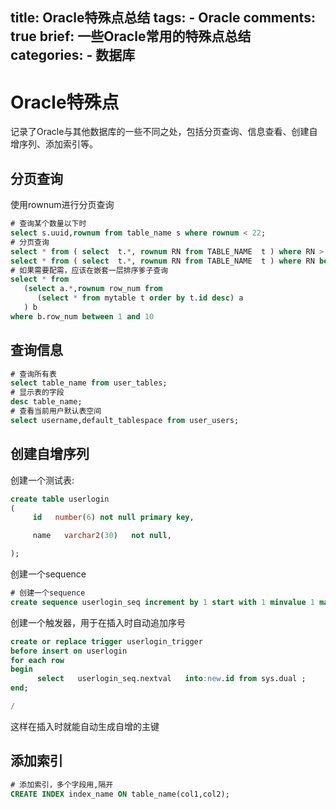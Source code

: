 title: Oracle特殊点总结
tags:
    - Oracle
comments: true
brief: 一些Oracle常用的特殊点总结
categories:
    - 数据库
---
# Oracle特殊点
记录了Oracle与其他数据库的一些不同之处，包括分页查询、信息查看、创建自增序列、添加索引等。
<!-- more -->

## 分页查询
使用rownum进行分页查询
```sql
# 查询某个数量以下时
select s.uuid,rownum from table_name s where rownum < 22;
# 分页查询
select * from ( select  t.*, rownum RN from TABLE_NAME  t ) where RN > 0 and RN <= 15;
select * from ( select  t.*, rownum RN from TABLE_NAME  t ) where RN between 1 and 15;
# 如果需要配需，应该在嵌套一层排序爹子查询
select * from
   (select a.*,rownum row_num from
      (select * from mytable t order by t.id desc) a
   ) b 
where b.row_num between 1 and 10
```

## 查询信息
```sql
# 查询所有表
select table_name from user_tables;
# 显示表的字段
desc table_name;
# 查看当前用户默认表空间
select username,default_tablespace from user_users;
```

## 创建自增序列
创建一个测试表:

```sql
create table userlogin
(
     id   number(6) not null primary key,

     name   varchar2(30)   not null,

);
```

创建一个sequence
```sql
# 创建一个sequence
create sequence userlogin_seq increment by 1 start with 1 minvalue 1 maxvalue 9999999999999 nocache order;
```

创建一个触发器，用于在插入时自动追加序号
```sql
create or replace trigger userlogin_trigger 
before insert on userlogin
for each row 
begin 
      select   userlogin_seq.nextval   into:new.id from sys.dual ; 
end;

/
```

这样在插入时就能自动生成自增的主键

## 添加索引
```sql
# 添加索引，多个字段用,隔开
CREATE INDEX index_name ON table_name(col1,col2); 
```